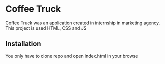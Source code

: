 # Coffee Truck

Coffee Truck was an application created in internship in marketing agency. 
This project is used HTML, CSS and JS

## Installation

You only have to clone repo and open index.html in your browse
